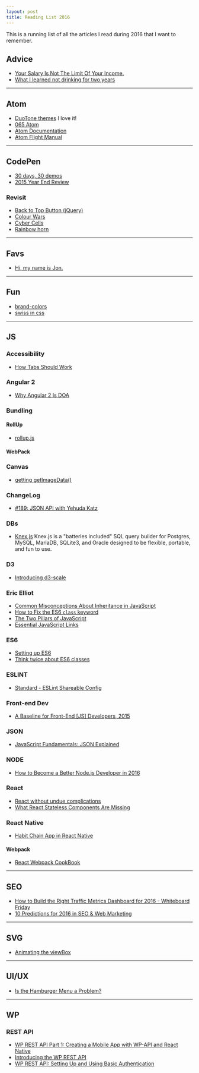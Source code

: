 ```yaml
---
layout: post
title: Reading List 2016
---
```

This is a running list of all the articles I read during 2016 that I want to remember.




## Advice

- [Your Salary Is Not The Limit Of Your Income.](https://medium.com/life-learning/your-salary-is-not-the-limit-of-your-income-2211b95546d2#.8ddis9vcz)
- [What I learned not drinking for two years](https://medium.com/@andymboyle/what-i-learned-not-drinking-for-two-years-c94167ecd329#.q2hmpwag8)


---


## Atom
- [DuoTone themes](http://simurai.com/projects/2016/01/01/duotone-themes/) I love it!
- [065 Atom](http://build-podcast.com/atom/)
- [Atom Documentation](https://atom.io/docs)
- [Atom Flight Manual](https://atom.io/docs/v1.3.2/)

---

## CodePen

- [30 days, 30 demos](http://mattdesl.svbtle.com/codevember)
- [2015 Year End Review](http://blog.codepen.io/2016/01/01/2015-year-end-review/)


### Revisit
- [Back to Top Button (jQuery)](http://codepen.io/jurbank/pen/PZpNjm)
- [Colour Wars](http://codepen.io/tmrDevelops/pen/GorGjW)
- [Cyber Cells](http://codepen.io/giana/pen/JGEKJr?editors=001)
- [Rainbow horn](http://codepen.io/micheljerome/pen/eJgBzX?editors=001)


---


## Favs

- [Hi, my name is Jon.](http://www.jonwestenberg.com/)



---



## Fun
- [brand-colors](http://brand-colors.com/)
- [swiss in css](http://swissincss.com/)


---


## JS


### Accessibility
- [How Tabs Should Work](https://24ways.org/2015/how-tabs-should-work/)


### Angular 2
- [Why Angular 2 Is DOA](http://ilikekillnerds.com/2016/01/why-angular-2-is-doa/)



### Bundling

#### RollUp
- [rollup.js](http://rollupjs.org/)

#### WebPack







### Canvas

- [getting getImageData()](http://codepen.io/rachsmith/post/getting-getimagedata)


### ChangeLog
- [#189: JSON API with Yehuda Katz](https://changelog.com/189/)




### DBs

- [Knex.js](http://knexjs.org/) Knex.js is a "batteries included" SQL query builder for Postgres, MySQL, MariaDB, SQLite3, and Oracle designed to be flexible, portable, and fun to use.



### D3
- [Introducing d3-scale](https://medium.com/@mbostock/introducing-d3-scale-61980c51545f#.vj440v76s)




### Eric Elliot
- [
Common Misconceptions About Inheritance in JavaScript](https://medium.com/javascript-scene/common-misconceptions-about-inheritance-in-javascript-d5d9bab29b0a#.u17cny1hp)
- [How to Fix the ES6 `class` keyword](https://medium.com/javascript-scene/how-to-fix-the-es6-class-keyword-2d42bb3f4caf#.a0jt3ocq1)
- [
The Two Pillars of JavaScript](https://medium.com/javascript-scene/the-two-pillars-of-javascript-ee6f3281e7f3#.tkvv2ql6f)
- [Essential JavaScript Links](https://github.com/ericelliott/essential-javascript-links#essential-javascript-links)




### ES6
- [Setting up ES6](https://leanpub.com/setting-up-es6)
- [Think twice about ES6 classes](http://christianalfoni.github.io/javascript/2015/01/01/think-twice-about-classes.html)




### ESLINT
- [Standard - ESLint Shareable Config](https://github.com/feross/eslint-config-standard)




### Front-end Dev

- [A Baseline for Front-End [JS] Developers, 2015](http://rmurphey.com/blog/2015/03/23/a-baseline-for-front-end-developers-2015)


### JSON

- [JavaScript Fundamentals: JSON Explained](http://thenewcode.com/339/JavaScript-Fundamentals-JSON-Explained)


### NODE

- [How to Become a Better Node.js Developer in 2016](https://blog.risingstack.com/how-to-become-a-better-node-js-developer-in-2016/)


### React

- [React without undue complications](https://medium.com/@davidvlsea/react-without-undue-complications-f3490403fdc0#.51h1kbrxx)
- [What React Stateless Components Are Missing](http://jaketrent.com/post/react-stateless-components-missing/)



### React Native
- [Habit Chain App in React Native](http://codepen.io/asommer70/post/habit-chain-app-in-react-native)


#### Webpack
- [React Webpack CookBook](http://christianalfoni.github.io/react-webpack-cookbook/)


---

## SEO
- [How to Build the Right Traffic Metrics Dashboard for 2016 - Whiteboard Friday](https://moz.com/blog/build-the-right-traffic-metrics-dashboard-2016-whiteboard-friday)
- [10 Predictions for 2016 in SEO & Web Marketing](https://moz.com/blog/10-predictions-for-2016-in-seo-web-marketing)

---

## SVG
- [Animating the viewBox](http://codepen.io/Mamboleoo/post/animating-the-viewbox)

---


## UI/UX
- [Is the Hamburger Menu a Problem?](https://medium.com/readme-mic/is-the-hamburger-menu-a-problem-d606d40a105f#.6ii8or5fy)


---


## WP


### REST API
- [WP REST API Part 1: Creating a Mobile App with WP-API and React Native](https://deliciousbrains.com/creating-mobile-app-wp-api-react-native/)
- [Introducing the WP REST API](http://code.tutsplus.com/tutorials/introducing-the-wp-rest-api--cms-24533)
- [WP REST API: Setting Up and Using Basic Authentication](http://code.tutsplus.com/tutorials/wp-rest-api-setting-up-and-using-basic-authentication--cms-24762)
